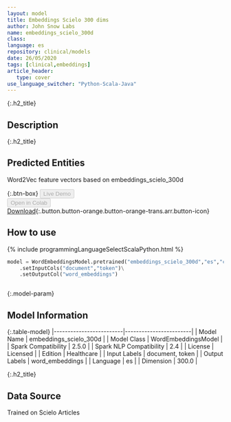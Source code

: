 ```yaml
---
layout: model
title: Embeddings Scielo 300 dims
author: John Snow Labs
name: embeddings_scielo_300d
class: 
language: es
repository: clinical/models
date: 26/05/2020
tags: [clinical,embeddings]
article_header:
   type: cover
use_language_switcher: "Python-Scala-Java"
---
```


{:.h2_title}
## Description 


 {:.h2_title}
## Predicted Entities
Word2Vec feature vectors based on embeddings_scielo_300d 

{:.btn-box}
<button class="button button-orange" disabled>Live Demo</button><br/><button class="button button-orange" disabled>Open in Colab</button><br/>[Download](https://s3.amazonaws.com/auxdata.johnsnowlabs.com/clinical/models/embeddings_scielo_300d_es_2.5.0_2.4_1590467138742.zip){:.button.button-orange.button-orange-trans.arr.button-icon}<br/>

## How to use 
<div class="tabs-box" markdown="1">

{% include programmingLanguageSelectScalaPython.html %}

```python
model = WordEmbeddingsModel.pretrained("embeddings_scielo_300d","es","clinical/models")\
	.setInputCols("document","token")\
	.setOutputCol("word_embeddings")
```

```scala

```
</div>



{:.model-param}
## Model Information

{:.table-model}
|-------------------------|------------------------|
| Model Name              | embeddings_scielo_300d |
| Model Class             | WordEmbeddingsModel    |
| Spark Compatibility     | 2.5.0                  |
| Spark NLP Compatibility | 2.4                    |
| License                 | Licensed               |
| Edition                 | Healthcare             |
| Input Labels            | document, token        |
| Output Labels           | word_embeddings        |
| Language                | es                     |
| Dimension               | 300.0                  |




{:.h2_title}
## Data Source
Trained on Scielo Articles

